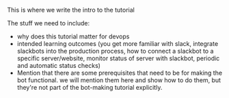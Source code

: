 This is where we write the intro to the tutorial


The stuff we need to include:
- why does this tutorial matter for devops
- intended learning outcomes (you get more familiar with slack, integrate slackbots into the production process, how to connect a slackbot to a specific server/website, monitor status of server with slackbot, periodic and automatic status checks)
- Mention that there are some prerequisites that need to be  for making the bot functional. we will mention them here and show how to do them, but they're not part of the bot-making tutorial explicitly.